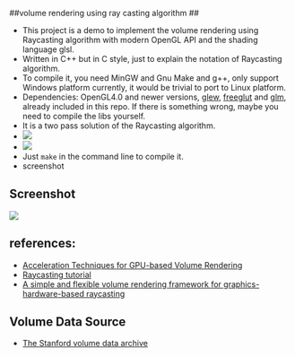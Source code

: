 
##volume rendering using ray casting algorithm ##

- This project is a demo to implement the volume rendering using Raycasting algorithm with modern OpenGL API and the shading language glsl.
- Written in C++ but in C style, just to explain the notation of Raycasting algorithm.
- To compile it, you need MinGW and Gnu Make and g++, only support Windows platform currently, it would be trivial to port to Linux platform.
- Dependencies: OpenGL4.0 and newer versions, [glew](http://glew.sourceforge.net/), [freeglut](http://freeglut.sourceforge.net/) and [glm](http://glm.g-truc.net/ ), already included in this repo. If there is something wrong, maybe you need to compile the libs yourself.
- It is a two pass solution of the Raycasting algorithm.
- ![](http://www.voreen.org//files/ray_raycasting_general.jpg)
- ![](images/ray_entry_exit.jpg)
- Just `make` in the command line to compile it.
- screenshot


## Screenshot
![](images/raycasting.png)
## references: ##
- [Acceleration Techniques for GPU-based Volume Rendering](http://cglab.snu.ac.kr/lectures/05-2/graphics/notes/papers/Acceleration%20Techniques%20for%20GPU.pdf)
- [Raycasting tutorial](http://www.voreen.org/129-Ray-Casting.html)
- [A simple and flexible volume rendering framework for graphics-hardware-based raycasting](http://dl.acm.org/citation.cfm?id=2386498)

## Volume Data Source ##
- [The Stanford volume data archive](http://www-graphics.stanford.edu/data/voldata/)